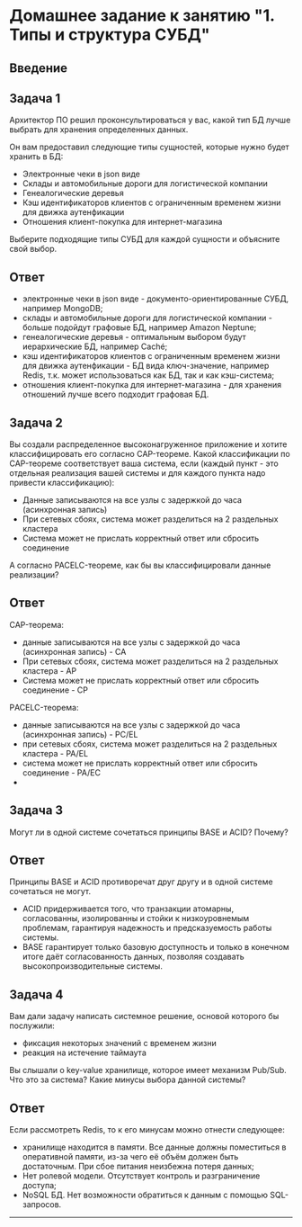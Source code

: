 # Домашнее задание к занятию "1. Типы и структура СУБД"

## Введение

## Задача 1

Архитектор ПО решил проконсультироваться у вас, какой тип БД 
лучше выбрать для хранения определенных данных.

Он вам предоставил следующие типы сущностей, которые нужно будет хранить в БД:

- Электронные чеки в json виде
- Склады и автомобильные дороги для логистической компании
- Генеалогические деревья
- Кэш идентификаторов клиентов с ограниченным временем жизни для движка аутенфикации
- Отношения клиент-покупка для интернет-магазина

Выберите подходящие типы СУБД для каждой сущности и объясните свой выбор.

## Ответ

- электронные чеки в json виде - документо-ориентированные СУБД, например MongoDB;
- склады и автомобильные дороги для логистической компании - больше подойдут графовые БД, например Amazon Neptune;
- генеалогические деревья - оптимальным выбором будут иерархические БД, например Caché;
- кэш идентификаторов клиентов с ограниченным временем жизни для движка аутенфикации - БД вида ключ-значение, например Redis, т.к. может использоваться как БД, так и как кэш-система;
- отношения клиент-покупка для интернет-магазина - для хранения отношений лучше всего подходит графовая БД.

## Задача 2

Вы создали распределенное высоконагруженное приложение и хотите классифицировать его согласно 
CAP-теореме. Какой классификации по CAP-теореме соответствует ваша система, если 
(каждый пункт - это отдельная реализация вашей системы и для каждого пункта надо привести классификацию):

- Данные записываются на все узлы с задержкой до часа (асинхронная запись)
- При сетевых сбоях, система может разделиться на 2 раздельных кластера
- Система может не прислать корректный ответ или сбросить соединение

А согласно PACELC-теореме, как бы вы классифицировали данные реализации?

## Ответ

CAP-теорема:
  - данные записываются на все узлы с задержкой до часа (асинхронная запись) - CA
  - При сетевых сбоях, система может разделиться на 2 раздельных кластера - AP
  - Система может не прислать корректный ответ или сбросить соединение - CP

РACELC-теорема:
  - данные записываются на все узлы с задержкой до часа (асинхронная запись) - PC/EL
  - при сетевых сбоях, система может разделиться на 2 раздельных кластера - PA/EL
  - система может не прислать корректный ответ или сбросить соединение - PA/EC
  - 
## Задача 3

Могут ли в одной системе сочетаться принципы BASE и ACID? Почему?

## Ответ

Принципы BASE и ACID противоречат друг другу и в одной системе сочетаться не могут.
  - ACID придерживается того, что транзакции атомарны, согласованны, изолированны и стойки к низкоуровнемым проблемам, гарантируя надежность и предсказуемость работы системы.
  - BASE гарантирует только базовую доступность и только в конечном итоге даёт согласованность данных, позволяя создавать высокопроизводительные системы.

## Задача 4

Вам дали задачу написать системное решение, основой которого бы послужили:

- фиксация некоторых значений с временем жизни
- реакция на истечение таймаута

Вы слышали о key-value хранилище, которое имеет механизм Pub/Sub. 
Что это за система? Какие минусы выбора данной системы?

## Ответ

Если рассмотреть Redis, то к его минусам можно отнести следующее:
  - хранилище находится в памяти. Все данные должны поместиться в оперативной памяти, из-за чего её объём должен быть достаточным. При сбое питания неизбежна потеря данных;
  - Нет ролевой модели. Отсутствует контроль и разграничение доступа;
  - NoSQL БД. Нет возможности обратиться к данным с помощью SQL-запросов.
---
